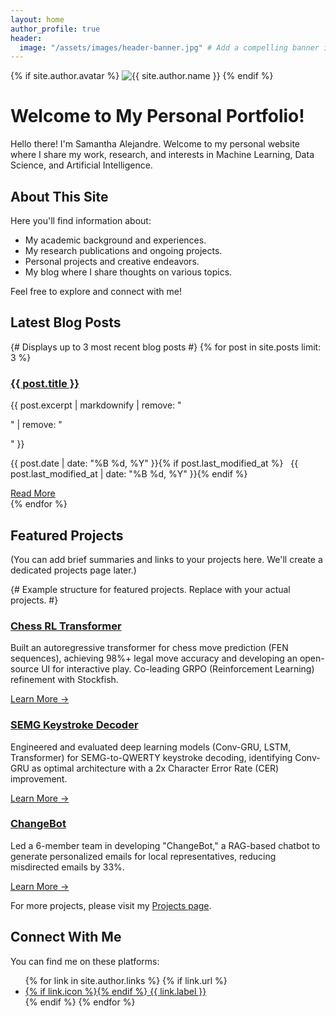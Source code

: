 ```yaml
---
layout: home
author_profile: true
header:
  image: "/assets/images/header-banner.jpg" # Add a compelling banner image here!
---
```


<div class="hero__content">
  {% if site.author.avatar %}
    <img src="{{ site.author.avatar | relative_url }}" alt="{{ site.author.name }}" class="author__avatar">
  {% endif %}
  <h1 id="welcome-to-my-personal-portfolio">Welcome to My Personal Portfolio!</h1>
  <p class="lead">Hello there! I'm Samantha Alejandre. Welcome to my personal website where I share my work, research, and interests in Machine Learning, Data Science, and Artificial Intelligence.</p>
</div>

<h2 class="archive__item-title">About This Site</h2>
<p>Here you'll find information about:</p>
<ul>
  <li>My academic background and experiences.</li>
  <li>My research publications and ongoing projects.</li>
  <li>Personal projects and creative endeavors.</li>
  <li>My blog where I share thoughts on various topics.</li>
</ul>
<p>Feel free to explore and connect with me!</p>

<h2 class="archive__item-title">Latest Blog Posts</h2>
{# Displays up to 3 most recent blog posts #}
{% for post in site.posts limit: 3 %}
  <article class="archive__item">
    <h3 class="archive__item-title" itemprop="headline">
      <a href="{{ post.url | relative_url }}" rel="permalink">{{ post.title }}</a>
    </h3>
    <p class="archive__item-excerpt" itemprop="description">{{ post.excerpt | markdownify | remove: "<p>" | remove: "</p>" }}</p>
    <p class="page__meta"><i class="far fa-calendar-alt" aria-hidden="true"></i> <time datetime="{{ post.date | date_to_xmlschema }}">{{ post.date | date: "%B %d, %Y" }}</time>{% if post.last_modified_at %} &nbsp; <i class="fas fa-fw fa-pencil-alt" aria-hidden="true"></i> <time datetime="{{ post.last_modified_at | date_to_xmlschema }}">{{ post.last_modified_at | date: "%B %d, %Y" }}</time>{% endif %}</p>
    <a href="{{ post.url | relative_url }}" class="btn btn--primary">Read More</a>
  </article>
{% endfor %}

<h2 class="archive__item-title">Featured Projects</h2>
<p>(You can add brief summaries and links to your projects here. We'll create a dedicated projects page later.)</p>

{# Example structure for featured projects. Replace with your actual projects. #}
<div class="feature__wrapper">
  <div class="feature__item">
    <div class="archive__item">
      <h3 class="archive__item-title" itemprop="headline">
        <a href="/projects/#chess-rl-transformer" rel="permalink">Chess RL Transformer</a>
      </h3>
      <p class="archive__item-excerpt" itemprop="description">Built an autoregressive transformer for chess move prediction (FEN sequences), achieving 98%+ legal move accuracy and developing an open-source UI for interactive play. Co-leading GRPO (Reinforcement Learning) refinement with Stockfish.</p>
      <a href="/projects/#chess-rl-transformer" class="btn btn--primary">Learn More &rarr;</a>
    </div>
  </div>

  <div class="feature__item">
    <div class="archive__item">
      <h3 class="archive__item-title" itemprop="headline">
        <a href="/projects/#semg-keystroke-decoder" rel="permalink">SEMG Keystroke Decoder</a>
      </h3>
      <p class="archive__item-excerpt" itemprop="description">Engineered and evaluated deep learning models (Conv-GRU, LSTM, Transformer) for SEMG-to-QWERTY keystroke decoding, identifying Conv-GRU as optimal architecture with a 2x Character Error Rate (CER) improvement.</p>
      <a href="/projects/#semg-keystroke-decoder" class="btn btn--primary">Learn More &rarr;</a>
    </div>
  </div>

  <div class="feature__item">
    <div class="archive__item">
      <h3 class="archive__item-title" itemprop="headline">
        <a href="/projects/#changebot" rel="permalink">ChangeBot</a>
      </h3>
      <p class="archive__item-excerpt" itemprop="description">Led a 6-member team in developing "ChangeBot," a RAG-based chatbot to generate personalized emails for local representatives, reducing misdirected emails by 33%.</p>
      <a href="/projects/#changebot" class="btn btn--primary">Learn More &rarr;</a>
    </div>
  </div>
</div>

<p>For more projects, please visit my <a href="{{ '/projects/' | relative_url }}">Projects page</a>.</p>

<h2 class="archive__item-title">Connect With Me</h2>
<p>You can find me on these platforms:</p>
<ul>
  {% for link in site.author.links %}
    {% if link.url %}
      <li>
        <a href="{{ link.url }}" target="_blank" rel="noopener noreferrer">
          {% if link.icon %}<i class="{{ link.icon | default: 'fas fa-link' }}" aria-hidden="true"></i>{% endif %} {{ link.label }}
        </a>
      </li>
    {% endif %}
  {% endfor %}
</ul>